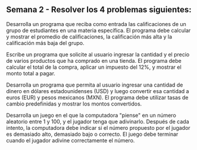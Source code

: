 ## Semana 2 - Resolver los 4 problemas siguientes:

Desarrolla un programa que reciba como entrada las calificaciones de un grupo de estudiantes en una materia específica. El programa debe calcular y mostrar el promedio de calificaciones, la calificación más alta y la calificación más baja del grupo.

Escribe un programa que solicite al usuario ingresar la cantidad y el precio de varios productos que ha comprado en una tienda. El programa debe calcular el total de la compra, aplicar un impuesto del 12%, y mostrar el monto total a pagar.

Desarrolla un programa que permita al usuario ingresar una cantidad de dinero en dólares estadounidenses (USD) y luego convertir esa cantidad a euros (EUR) y pesos mexicanos (MXN). El programa debe utilizar tasas de cambio predefinidas y mostrar los montos convertidos.

Desarrolla un juego en el que la computadora "piense" en un número aleatorio entre 1 y 100, y el jugador tenga que adivinarlo. Después de cada intento, la computadora debe indicar si el número propuesto por el jugador es demasiado alto, demasiado bajo o correcto. El juego debe terminar cuando el jugador adivine correctamente el número.
